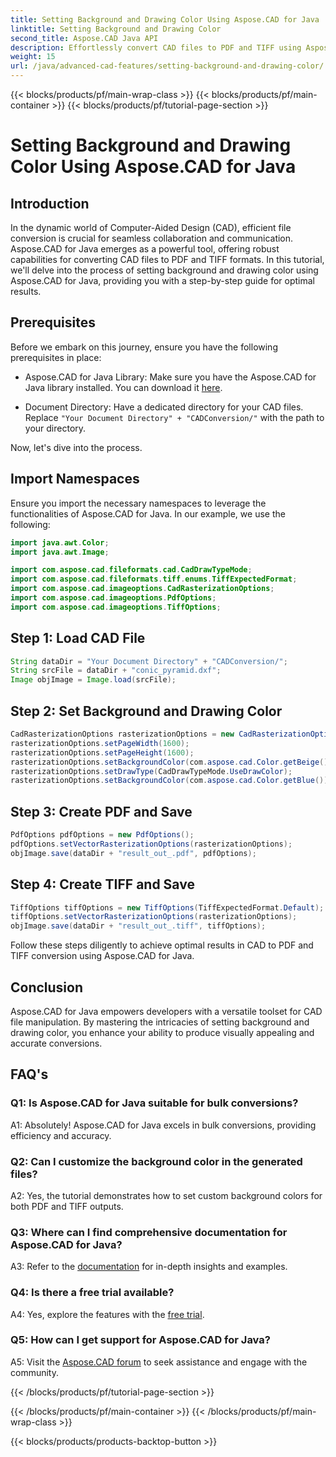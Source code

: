 ```yaml
---
title: Setting Background and Drawing Color Using Aspose.CAD for Java
linktitle: Setting Background and Drawing Color
second_title: Aspose.CAD Java API
description: Effortlessly convert CAD files to PDF and TIFF using Aspose.CAD for Java. Set custom background and drawing colors for visually stunning results.
weight: 15
url: /java/advanced-cad-features/setting-background-and-drawing-color/
---
```


{{< blocks/products/pf/main-wrap-class >}}
{{< blocks/products/pf/main-container >}}
{{< blocks/products/pf/tutorial-page-section >}}

# Setting Background and Drawing Color Using Aspose.CAD for Java

## Introduction

In the dynamic world of Computer-Aided Design (CAD), efficient file conversion is crucial for seamless collaboration and communication. Aspose.CAD for Java emerges as a powerful tool, offering robust capabilities for converting CAD files to PDF and TIFF formats. In this tutorial, we'll delve into the process of setting background and drawing color using Aspose.CAD for Java, providing you with a step-by-step guide for optimal results.

## Prerequisites

Before we embark on this journey, ensure you have the following prerequisites in place:

- Aspose.CAD for Java Library: Make sure you have the Aspose.CAD for Java library installed. You can download it [here](https://releases.aspose.com/cad/java/).

- Document Directory: Have a dedicated directory for your CAD files. Replace `"Your Document Directory" + "CADConversion/"` with the path to your directory.

Now, let's dive into the process.

## Import Namespaces

Ensure you import the necessary namespaces to leverage the functionalities of Aspose.CAD for Java. In our example, we use the following:

```java
import java.awt.Color;
import java.awt.Image;

import com.aspose.cad.fileformats.cad.CadDrawTypeMode;
import com.aspose.cad.fileformats.tiff.enums.TiffExpectedFormat;
import com.aspose.cad.imageoptions.CadRasterizationOptions;
import com.aspose.cad.imageoptions.PdfOptions;
import com.aspose.cad.imageoptions.TiffOptions;
```

## Step 1: Load CAD File

```java
String dataDir = "Your Document Directory" + "CADConversion/";
String srcFile = dataDir + "conic_pyramid.dxf";
Image objImage = Image.load(srcFile);
```

## Step 2: Set Background and Drawing Color

```java
CadRasterizationOptions rasterizationOptions = new CadRasterizationOptions();
rasterizationOptions.setPageWidth(1600);
rasterizationOptions.setPageHeight(1600);
rasterizationOptions.setBackgroundColor(com.aspose.cad.Color.getBeige());
rasterizationOptions.setDrawType(CadDrawTypeMode.UseDrawColor);
rasterizationOptions.setBackgroundColor(com.aspose.cad.Color.getBlue());
```

## Step 3: Create PDF and Save

```java
PdfOptions pdfOptions = new PdfOptions();
pdfOptions.setVectorRasterizationOptions(rasterizationOptions);
objImage.save(dataDir + "result_out_.pdf", pdfOptions);
```

## Step 4: Create TIFF and Save

```java
TiffOptions tiffOptions = new TiffOptions(TiffExpectedFormat.Default);
tiffOptions.setVectorRasterizationOptions(rasterizationOptions);
objImage.save(dataDir + "result_out_.tiff", tiffOptions);
```

Follow these steps diligently to achieve optimal results in CAD to PDF and TIFF conversion using Aspose.CAD for Java.

## Conclusion

Aspose.CAD for Java empowers developers with a versatile toolset for CAD file manipulation. By mastering the intricacies of setting background and drawing color, you enhance your ability to produce visually appealing and accurate conversions.

## FAQ's

### Q1: Is Aspose.CAD for Java suitable for bulk conversions?

A1: Absolutely! Aspose.CAD for Java excels in bulk conversions, providing efficiency and accuracy.

### Q2: Can I customize the background color in the generated files?

A2: Yes, the tutorial demonstrates how to set custom background colors for both PDF and TIFF outputs.

### Q3: Where can I find comprehensive documentation for Aspose.CAD for Java?

A3: Refer to the [documentation](https://reference.aspose.com/cad/java/) for in-depth insights and examples.

### Q4: Is there a free trial available?

A4: Yes, explore the features with the [free trial](https://releases.aspose.com/).

### Q5: How can I get support for Aspose.CAD for Java?

A5: Visit the [Aspose.CAD forum](https://forum.aspose.com/c/cad/19) to seek assistance and engage with the community.


{{< /blocks/products/pf/tutorial-page-section >}}

{{< /blocks/products/pf/main-container >}}
{{< /blocks/products/pf/main-wrap-class >}}

{{< blocks/products/products-backtop-button >}}
